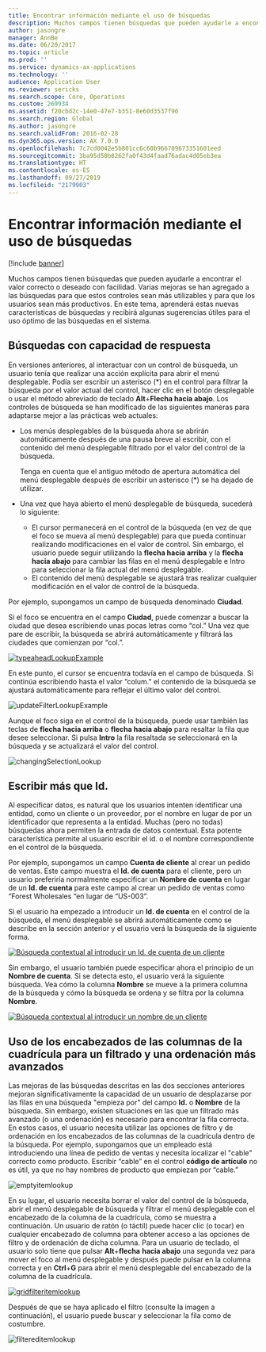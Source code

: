 ```yaml
---
title: Encontrar información mediante el uso de búsquedas
description: Muchos campos tienen búsquedas que pueden ayudarle a encontrar el valor correcto o deseado con facilidad. Varias mejoras se han agregado a las búsquedas para que estos controles sean más utilizables y para que los usuarios sean más productivos. En este tema, aprenderá estas nuevas características de búsquedas y recibirá algunas sugerencias útiles para el uso óptimo de las búsquedas en el sistema.
author: jasongre
manager: AnnBe
ms.date: 06/20/2017
ms.topic: article
ms.prod: ''
ms.service: dynamics-ax-applications
ms.technology: ''
audience: Application User
ms.reviewer: sericks
ms.search.scope: Core, Operations
ms.custom: 269934
ms.assetid: f20cbd2c-14e0-47e7-b351-8e60d3537f96
ms.search.region: Global
ms.author: jasongre
ms.search.validFrom: 2016-02-28
ms.dyn365.ops.version: AX 7.0.0
ms.openlocfilehash: 7c7cd0042e5b801cc6c60b966709673351601eed
ms.sourcegitcommit: 3ba95d50b8262fa0f43d4faad76adac4d05eb3ea
ms.translationtype: HT
ms.contentlocale: es-ES
ms.lasthandoff: 09/27/2019
ms.locfileid: "2179903"
---
```

# <a name="find-information-by-using-lookups"></a>Encontrar información mediante el uso de búsquedas

[!include [banner](../includes/banner.md)]

Muchos campos tienen búsquedas que pueden ayudarle a encontrar el valor correcto o deseado con facilidad. Varias mejoras se han agregado a las búsquedas para que estos controles sean más utilizables y para que los usuarios sean más productivos. En este tema, aprenderá estas nuevas características de búsquedas y recibirá algunas sugerencias útiles para el uso óptimo de las búsquedas en el sistema.

## <a name="responsive-lookups"></a>Búsquedas con capacidad de respuesta

En versiones anteriores, al interactuar con un control de búsqueda, un usuario tenía que realizar una acción explícita para abrir el menú desplegable. Podía ser escribir un asterisco (\*) en el control para filtrar la búsqueda por el valor actual del control, hacer clic en el botón desplegable o usar el método abreviado de teclado **Alt**+**Flecha hacia abajo**. Los controles de búsqueda se han modificado de las siguientes maneras para adaptarse mejor a las prácticas web actuales:

- Los menús desplegables de la búsqueda ahora se abrirán automáticamente después de una pausa breve al escribir, con el contenido del menú desplegable filtrado por el valor del control de la búsqueda.

    Tenga en cuenta que el antiguo método de apertura automática del menú desplegable después de escribir un asterisco (\*) se ha dejado de utilizar.

- Una vez que haya abierto el menú desplegable de búsqueda, sucederá lo siguiente:

    - El cursor permanecerá en el control de la búsqueda (en vez de que el foco se mueva al menú desplegable) para que pueda continuar realizando modificaciones en el valor de control. Sin embargo, el usuario puede seguir utilizando la **flecha hacia arriba** y la **flecha hacia abajo** para cambiar las filas en el menú desplegable e Intro para seleccionar la fila actual del menú desplegable.
    - El contenido del menú desplegable se ajustará tras realizar cualquier modificación en el valor de control de la búsqueda.

Por ejemplo, supongamos un campo de búsqueda denominado **Ciudad**.

Si el foco se encuentra en el campo **Ciudad**, puede comenzar a buscar la ciudad que desea escribiendo unas pocas letras como “col.” Una vez que pare de escribir, la búsqueda se abrirá automáticamente y filtrará las ciudades que comienzan por “col.”.

[![typeaheadLookupExample](./media/typeaheadlookupexample.png)](./media/typeaheadlookupexample.png)

En este punto, el cursor se encuentra todavía en el campo de búsqueda. Si continúa escribiendo hasta el valor ”colum." el contenido de la búsqueda se ajustará automáticamente para reflejar el último valor del control.

![updateFilterLookupExample](./media/updatefilterlookupexample.png)

Aunque el foco siga en el control de la búsqueda, puede usar también las teclas de **flecha hacia arriba** o **flecha hacia abajo** para resaltar la fila que desee seleccionar. Si pulsa **Intro** la fila resaltada se seleccionará en la búsqueda y se actualizará el valor del control.

![changingSelectionLookup](./media/changingselectionlookup.png)

## <a name="typing-in-more-than-ids"></a>Escribir más que Id.

Al especificar datos, es natural que los usuarios intenten identificar una entidad, como un cliente o un proveedor, por el nombre en lugar de por un identificador que representa a la entidad. Muchas (pero no todas) búsquedas ahora permiten la entrada de datos contextual. Esta potente característica permite al usuario escribir el id. o el nombre correspondiente en el control de la búsqueda.

Por ejemplo, supongamos un campo **Cuenta de cliente** al crear un pedido de ventas. Este campo muestra el **Id. de cuenta** para el cliente, pero un usuario preferiría normalmente especificar un **Nombre de cuenta** en lugar de un **Id. de cuenta** para este campo al crear un pedido de ventas como “Forest Wholesales “en lugar de “US-003”.

Si el usuario ha empezado a introducir un **Id. de cuenta** en el control de la búsqueda, el menú desplegable se abrirá automáticamente como se describe en la sección anterior y el usuario verá la búsqueda de la siguiente forma.

[![Búsqueda contextual al introducir un Id. de cuenta de un cliente](./media/howtocontextuallookups-1.png)](./media/howtocontextuallookups-1.png)

Sin embargo, el usuario también puede especificar ahora el principio de un **Nombre de cuenta**. Si se detecta esto, el usuario verá la siguiente búsqueda. Vea cómo la columna **Nombre** se mueve a la primera columna de la búsqueda y cómo la búsqueda se ordena y se filtra por la columna **Nombre**.

[![Búsqueda contextual al introducir un nombre de un cliente](./media/howtocontextuallookups-2.png)](./media/howtocontextuallookups-2.png)

## <a name="using-grid-column-headers-for-more-advanced-filtering-and-sorting"></a>Uso de los encabezados de las columnas de la cuadrícula para un filtrado y una ordenación más avanzados

Las mejoras de las búsquedas descritas en las dos secciones anteriores mejoran significativamente la capacidad de un usuario de desplazarse por las filas en una búsqueda "empieza por" del campo **Id.** o **Nombre** de la búsqueda. Sin embargo, existen situaciones en las que un filtrado más avanzado (o una ordenación) es necesario para encontrar la fila correcta. En estos casos, el usuario necesita utilizar las opciones de filtro y de ordenación en los encabezados de las columnas de la cuadrícula dentro de la búsqueda. Por ejemplo, supongamos que un empleado está introduciendo una línea de pedido de ventas y necesita localizar el "cable" correcto como producto. Escribir “cable” en el control **código de artículo** no es útil, ya que no hay nombres de producto que empiezan por “cable.”

![emptyitemlookup](./media/emptyitemlookup.png)

En su lugar, el usuario necesita borrar el valor del control de la búsqueda, abrir el menú desplegable de búsqueda y filtrar el menú desplegable con el encabezado de la columna de la cuadrícula, como se muestra a continuación. Un usuario de ratón (o táctil) puede hacer clic (o tocar) en cualquier encabezado de columna para obtener acceso a las opciones de filtro y de ordenación de dicha columna. Para un usuario de teclado, el usuario solo tiene que pulsar **Alt**+**flecha** **hacia abajo** una segunda vez para mover el foco al menú desplegable y después puede pulsar en la columna correcta y en **Ctrl**+**G** para abrir el menú desplegable del encabezado de la columna de la cuadrícula.

[![gridfilteritemlookup](./media/gridfilteritemlookup.png)](./media/gridfilteritemlookup.png)

Después de que se haya aplicado el filtro (consulte la imagen a continuación), el usuario puede buscar y seleccionar la fila como de costumbre.

![filtereditemlookup](./media/filtereditemlookup.png)
